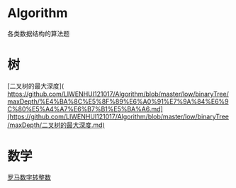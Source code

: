 # Algorithm
各类数据结构的算法题

# 树

[二叉树的最大深度](
https://github.com/LIWENHUI121017/Algorithm/blob/master/low/binaryTree/maxDepth/%E4%BA%8C%E5%8F%89%E6%A0%91%E7%9A%84%E6%9C%80%E5%A4%A7%E6%B7%B1%E5%BA%A6.md](https://github.com/LIWENHUI121017/Algorithm/blob/master/low/binaryTree/maxDepth/二叉树的最大深度.md)

# 数学

[罗马数字转整数](
https://github.com/LIWENHUI121017/Algorithm/blob/master/low/mathematics/romanToInt/%E7%BD%97%E9%A9%AC%E6%95%B0%E5%AD%97%E8%BD%AC%E6%95%B4%E6%95%B0.md)